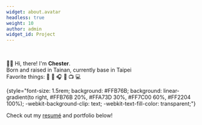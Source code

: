 ```yaml
---
widget: about.avatar
headless: true
weight: 10
author: admin
widget_id: Project
---
```


<br>

👋🏻 Hi, there! I'm **Chester**. <br>
Born and raised in Tainan, currently base in Taipei <br>
Favorite things: 🌅 🎸 🎧 🐶 📺 💻
<!-- <i class="fa-brands fa-spotify" style="color: #146aff;"></i> -->


{style="font-size: 1.5rem; background: #FFB76B; background: linear-gradient(to right, #FFB76B 20%, #FFA73D 30%, #FF7C00 60%, #FF2204 100%); -webkit-background-clip: text; -webkit-text-fill-color: transparent;"}


Check out my [resumé](/about/) and portfolio below!  